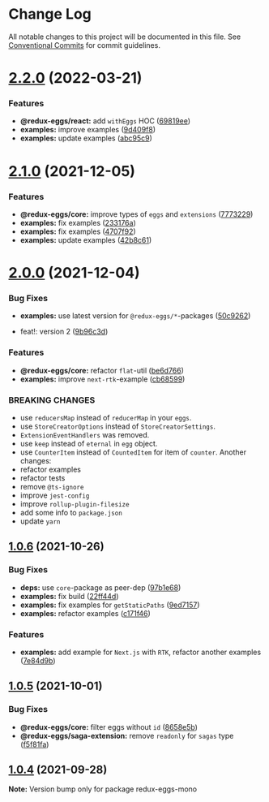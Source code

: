 # Change Log

All notable changes to this project will be documented in this file.
See [Conventional Commits](https://conventionalcommits.org) for commit guidelines.

# [2.2.0](https://github.com/fostyfost/redux-eggs/compare/v2.1.0...v2.2.0) (2022-03-21)

### Features

- **@redux-eggs/react:** add `withEggs` HOC ([69819ee](https://github.com/fostyfost/redux-eggs/commit/69819eea2f8f52b61b84fd6dd8d793de57884f94))
- **examples:** improve examples ([9d409f8](https://github.com/fostyfost/redux-eggs/commit/9d409f835d46ad786562777e77a10a0d560b930d))
- **examples:** update examples ([abc95c9](https://github.com/fostyfost/redux-eggs/commit/abc95c9c8dc56d3d15a384572798a09cf9067438))

# [2.1.0](https://github.com/fostyfost/redux-eggs/compare/v2.0.0...v2.1.0) (2021-12-05)

### Features

- **@redux-eggs/core:** improve types of `eggs` and `extensions` ([7773229](https://github.com/fostyfost/redux-eggs/commit/77732292feaee0e3ddf741e42f57dacdc94f51b2))
- **examples:** fix examples ([233176a](https://github.com/fostyfost/redux-eggs/commit/233176a46f897fe11de35fa6bff8f722b0c15d7a))
- **examples:** fix examples ([4707f92](https://github.com/fostyfost/redux-eggs/commit/4707f924deb7da84ebd7eb0a59ec2807b509c43f))
- **examples:** update examples ([42b8c61](https://github.com/fostyfost/redux-eggs/commit/42b8c611c3e8bdd4f16b36ddb2602b3f70433ff0))

# [2.0.0](https://github.com/fostyfost/redux-eggs/compare/v1.0.6...v2.0.0) (2021-12-04)

### Bug Fixes

- **examples:** use latest version for `@redux-eggs/*`-packages ([50c9262](https://github.com/fostyfost/redux-eggs/commit/50c92627aeaf3c623a7b5d4ac6016c28d937e64c))

- feat!: version 2 ([9b96c3d](https://github.com/fostyfost/redux-eggs/commit/9b96c3d764513b68938fffebe785b0d9dd015a50))

### Features

- **@redux-eggs/core:** refactor `flat`-util ([be6d766](https://github.com/fostyfost/redux-eggs/commit/be6d7665d49552bf19d54bc81556e23e2c6dd048))
- **examples:** improve `next-rtk`-example ([cb68599](https://github.com/fostyfost/redux-eggs/commit/cb68599b03170276182e29f00ba4a62c84e7b2c9))

### BREAKING CHANGES

- use `reducersMap` instead of `reducerMap` in your `eggs`.
- use `StoreCreatorOptions` instead of `StoreCreatorSettings`.
- `ExtensionEventHandlers` was removed.
- use `keep` instead of `eternal` in `egg` object.
- use `CounterItem` instead of `CountedItem` for item of `counter`.
  Another changes:
- refactor examples
- refactor tests
- remove `@ts-ignore`
- improve `jest-config`
- improve `rollup-plugin-filesize`
- add some info to `package.json`
- update `yarn`

## [1.0.6](https://github.com/fostyfost/redux-eggs/compare/v1.0.5...v1.0.6) (2021-10-26)

### Bug Fixes

- **deps:** use `core`-package as peer-dep ([97b1e68](https://github.com/fostyfost/redux-eggs/commit/97b1e688a90493cec34989b8d906ab6628a6a232))
- **examples:** fix build ([22ff44d](https://github.com/fostyfost/redux-eggs/commit/22ff44de6d3184f5ed8cb8f93a9759b2f986e5da))
- **examples:** fix examples for `getStaticPaths` ([9ed7157](https://github.com/fostyfost/redux-eggs/commit/9ed715752a2c105564d39784cffb8f9803a71e17))
- **examples:** refactor examples ([c171f46](https://github.com/fostyfost/redux-eggs/commit/c171f46df1a625c5d120584ccc23453b092755e1))

### Features

- **examples:** add example for `Next.js` with `RTK`, refactor another examples ([7e84d9b](https://github.com/fostyfost/redux-eggs/commit/7e84d9bd3536690d79bf5253e176b8e9e5222236))

## [1.0.5](https://github.com/fostyfost/redux-eggs/compare/v1.0.4...v1.0.5) (2021-10-01)

### Bug Fixes

- **@redux-eggs/core:** filter eggs without `id` ([8658e5b](https://github.com/fostyfost/redux-eggs/commit/8658e5bc2ecc979018db3d449fc0c928529c36e1))
- **@redux-eggs/saga-extension:** remove `readonly` for `sagas` type ([f5f81fa](https://github.com/fostyfost/redux-eggs/commit/f5f81fa95e6bdce43f918505bca26149b9264631))

## [1.0.4](https://github.com/fostyfost/redux-eggs/compare/v1.0.3...v1.0.4) (2021-09-28)

**Note:** Version bump only for package redux-eggs-mono
